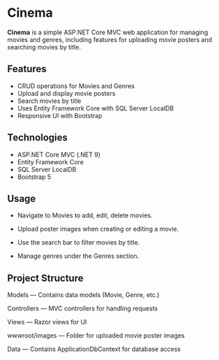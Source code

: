 ﻿# Cinema

**Cinema** is a simple ASP.NET Core MVC web application for managing movies and genres, including features for uploading movie posters and searching movies by title.

## Features

- CRUD operations for Movies and Genres
- Upload and display movie posters
- Search movies by title
- Uses Entity Framework Core with SQL Server LocalDB
- Responsive UI with Bootstrap

## Technologies

- ASP.NET Core MVC (.NET 9)
- Entity Framework Core
- SQL Server LocalDB
- Bootstrap 5

## Usage

- Navigate to Movies to add, edit, delete movies.

- Upload poster images when creating or editing a movie.

- Use the search bar to filter movies by title.

- Manage genres under the Genres section.

## Project Structure

 Models — Contains data models (Movie, Genre, etc.)

 Controllers — MVC controllers for handling requests

 Views — Razor views for UI

 wwwroot/images — Folder for uploaded movie poster images
 
 Data — Contains ApplicationDbContext for database access

